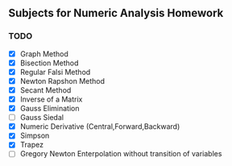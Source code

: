 ## Subjects for Numeric Analysis Homework

### TODO 

- [x] Graph Method
- [x] Bisection Method
- [x] Regular Falsi Method
- [x] Newton Rapshon Method
- [x] Secant Method
- [x] Inverse of a Matrix
- [x] Gauss Elimination
- [ ] Gauss Siedal
- [x] Numeric Derivative (Central,Forward,Backward)
- [x] Simpson
- [x] Trapez
- [ ] Gregory Newton Enterpolation without transition of variables
